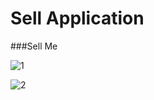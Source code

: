 # Sell Application

###Sell Me


![1](https://github.com/atopal151/sell_application/assets/45879059/e11408c6-5e64-4b36-8f7d-9b0301b3e6bd)


![2](https://github.com/atopal151/sell_application/assets/45879059/40333128-2782-4976-9a64-a8b177e865b1)
